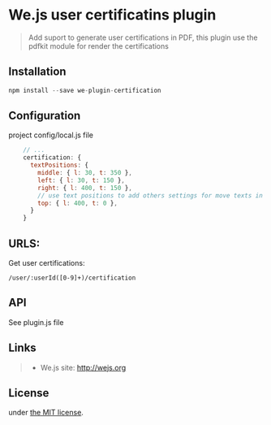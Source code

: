 # We.js user certificatins plugin

> Add suport to generate user certifications in PDF, this plugin use the pdfkit module for render the certifications

## Installation

```js
npm install --save we-plugin-certification
```

## Configuration

project config/local.js file

```js
    // ...
    certification: {
      textPositions: {
        middle: { l: 30, t: 350 },
        left: { l: 30, t: 150 },
        right: { l: 400, t: 150 },
        // use text positions to add others settings for move texts in your page like:
        top: { l: 400, t: 0 },
      }
    }
```

## URLS:

Get user certifications:

```
/user/:userId([0-9]+)/certification
```

## API

See plugin.js file

## Links

> * We.js site: http://wejs.org

## License

under [the MIT license](https://github.com/wejs/we/blob/master/LICENSE.md).